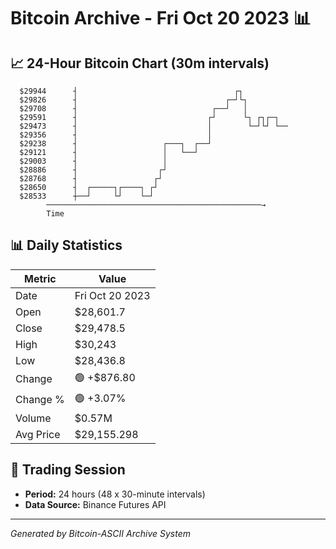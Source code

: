 # Bitcoin Archive - Fri Oct 20 2023 📊

## 📈 24-Hour Bitcoin Chart (30m intervals)

```
  $29944      ┤                                   ┌┐           
  $29826      ┤                                 ┌─┘└┐          
  $29708      ┤                              ┌──┘   │          
  $29591      ┤                             ┌┘      └┐ ┌┐┌─┐   
  $29473      ┤                             │        └─┘└┘ └── 
  $29356      ┤                             │                  
  $29238      ┤                   ┌───┐  ┌──┘                  
  $29121      ┤                   │   └──┘                     
  $29003      ┤                   │                            
  $28886      ┤                  ┌┘                            
  $28768      ┤                 ┌┘                             
  $28650      ┤  ┌─────┐┌────┐ ┌┘                              
  $28533      ┼──┘     └┘    └─┘                               
        ────────────────────────────────────────────────→
        Time
```

## 📊 Daily Statistics

| Metric | Value |
|--------|-------|
| Date | Fri Oct 20 2023 |
| Open | $28,601.7 |
| Close | $29,478.5 |
| High | $30,243 |
| Low | $28,436.8 |
| Change | 🟢 +$876.80 |
| Change % | 🟢 +3.07% |
| Volume | $0.57M |
| Avg Price | $29,155.298 |

## 📅 Trading Session

- **Period:** 24 hours (48 x 30-minute intervals)
- **Data Source:** Binance Futures API

---
*Generated by Bitcoin-ASCII Archive System*
